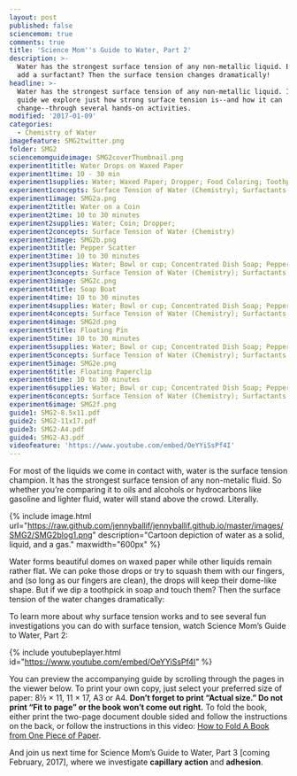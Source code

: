 ```yaml
---
layout: post
published: false
sciencemom: true
comments: true
title: 'Science Mom''s Guide to Water, Part 2'
description: >-
  Water has the strongest surface tension of any non-metallic liquid. But if you
  add a surfactant? Then the surface tension changes dramatically!
headline: >-
  Water has the strongest surface tension of any non-metallic liquid. In this
  guide we explore just how strong surface tension is--and how it can
  change--through several hands-on activities.
modified: '2017-01-09'
categories:
  - Chemistry of Water
imagefeature: SMG2twitter.png
folder: SMG2
sciencemomguideimage: SMG2coverThumbnail.png
experiment1title: Water Drops on Waxed Paper
experiment1time: 10 - 30 min
experiment1supplies: Water; Waxed Paper; Dropper; Food Coloring; Toothpick; Soap;
experiment1concepts: Surface Tension of Water (Chemistry); Surfactants (Chemistry)
experiment1image: SMG2a.png
experiment2title: Water on a Coin
experiment2time: 10 to 30 minutes
experiment2supplies: Water; Coin; Dropper;
experiment2concepts: Surface Tension of Water (Chemistry)
experiment2image: SMG2b.png
experiment3title: Pepper Scatter
experiment3time: 10 to 30 minutes
experiment3supplies: Water; Bowl or cup; Concentrated Dish Soap; Pepper
experiment3concepts: Surface Tension of Water (Chemistry); Surfactants (Chemistry)
experiment3image: SMG2c.png
experiment4title: Soap Boat
experiment4time: 10 to 30 minutes
experiment4supplies: Water; Bowl or cup; Concentrated Dish Soap; Pepper
experiment4concepts: Surface Tension of Water (Chemistry); Surfactants (Chemistry)
experiment4image: SMG2d.png
experiment5title: Floating Pin
experiment5time: 10 to 30 minutes
experiment5supplies: Water; Bowl or cup; Concentrated Dish Soap; Pepper
experiment5concepts: Surface Tension of Water (Chemistry); Surfactants (Chemistry)
experiment5image: SMG2e.png
experiment6title: Floating Paperclip
experiment6time: 10 to 30 minutes
experiment6supplies: Water; Bowl or cup; Concentrated Dish Soap; Pepper
experiment6concepts: Surface Tension of Water (Chemistry); Surfactants (Chemistry)
experiment6image: SMG2f.png
guide1: SMG2-8.5x11.pdf
guide2: SMG2-11x17.pdf
guide3: SMG2-A4.pdf
guide4: SMG2-A3.pdf
videofeature: 'https://www.youtube.com/embed/OeYYiSsPf4I'
---
```

For most of the liquids we come in contact with, water is the surface tension champion. It has the strongest surface tension of any non-metalic fluid. So whether you’re comparing it to oils and alcohols or hydrocarbons like gasoline and lighter fluid, water will stand above the crowd. Literally.

{% include image.html url="https://raw.github.com/jennyballif/jennyballif.github.io/master/images/SMG2/SMG2blog1.png" description="Cartoon depiction of water as a solid, liquid, and a gas." maxwidth="600px" %}

Water forms beautiful domes on waxed paper while other liquids remain rather flat. We can poke those drops or try to squash them with our fingers, and (so long as our fingers are clean), the drops will keep their dome-like shape. But if we dip a toothpick in soap and touch them? Then the surface tension of the water changes dramatically:

To learn more about why surface tension works and to see several fun investigations you can do with surface tension, watch Science Mom’s Guide to Water, Part 2:


{% include youtubeplayer.html id="https://www.youtube.com/embed/OeYYiSsPf4I" %}

You can preview the accompanying guide by scrolling through the pages in the viewer below. To print your own copy, just select your preferred size of paper: 8½ &times; 11, 11 &times; 17, A3 or A4. __Don’t forget to print “Actual size.” Do not print “Fit to page” or the book won’t come out right.__ To fold the book, either print the two-page document double sided and follow the instructions on the back, or follow the instructions in this video: [How to Fold A Book from One Piece of Paper](https://www.youtube.com/watch?v=E0sS59oMBe0&t=3s). 

And join us next time for Science Mom’s Guide to Water, Part 3 [coming February, 2017], where we investigate **capillary action** and **adhesion**.

